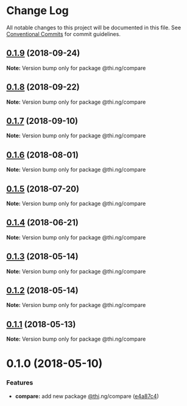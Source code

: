 # Change Log

All notable changes to this project will be documented in this file.
See [Conventional Commits](https://conventionalcommits.org) for commit guidelines.

<a name="0.1.9"></a>
## [0.1.9](https://github.com/thi-ng/umbrella/compare/@thi.ng/compare@0.1.8...@thi.ng/compare@0.1.9) (2018-09-24)

**Note:** Version bump only for package @thi.ng/compare





<a name="0.1.8"></a>
## [0.1.8](https://github.com/thi-ng/umbrella/compare/@thi.ng/compare@0.1.7...@thi.ng/compare@0.1.8) (2018-09-22)

**Note:** Version bump only for package @thi.ng/compare





<a name="0.1.7"></a>
## [0.1.7](https://github.com/thi-ng/umbrella/compare/@thi.ng/compare@0.1.6...@thi.ng/compare@0.1.7) (2018-09-10)

**Note:** Version bump only for package @thi.ng/compare





<a name="0.1.6"></a>
## [0.1.6](https://github.com/thi-ng/umbrella/compare/@thi.ng/compare@0.1.5...@thi.ng/compare@0.1.6) (2018-08-01)




**Note:** Version bump only for package @thi.ng/compare

<a name="0.1.5"></a>
## [0.1.5](https://github.com/thi-ng/umbrella/compare/@thi.ng/compare@0.1.4...@thi.ng/compare@0.1.5) (2018-07-20)




**Note:** Version bump only for package @thi.ng/compare

<a name="0.1.4"></a>
## [0.1.4](https://github.com/thi-ng/umbrella/compare/@thi.ng/compare@0.1.3...@thi.ng/compare@0.1.4) (2018-06-21)




**Note:** Version bump only for package @thi.ng/compare

<a name="0.1.3"></a>
## [0.1.3](https://github.com/thi-ng/umbrella/compare/@thi.ng/compare@0.1.2...@thi.ng/compare@0.1.3) (2018-05-14)




**Note:** Version bump only for package @thi.ng/compare

<a name="0.1.2"></a>
## [0.1.2](https://github.com/thi-ng/umbrella/compare/@thi.ng/compare@0.1.1...@thi.ng/compare@0.1.2) (2018-05-14)




**Note:** Version bump only for package @thi.ng/compare

<a name="0.1.1"></a>
## [0.1.1](https://github.com/thi-ng/umbrella/compare/@thi.ng/compare@0.1.0...@thi.ng/compare@0.1.1) (2018-05-13)




**Note:** Version bump only for package @thi.ng/compare

<a name="0.1.0"></a>
# 0.1.0 (2018-05-10)


### Features

* **compare:** add new package [@thi](https://github.com/thi).ng/compare ([e4a87c4](https://github.com/thi-ng/umbrella/commit/e4a87c4))
